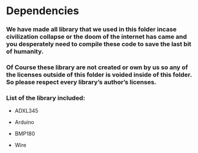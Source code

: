 # Dependencies

### We have made all library that we used in this folder incase civilization collapse or the doom of the internet has came and you desperately need to compile these code to save the last bit of humanity.

### Of Course these library are not created or own by us so any of the licenses outside of this folder is voided inside of this folder. So please respect every library’s author’s  licenses.

### List of the library included:

* ADXL345

* Arduino

* BMP180

* Wire
